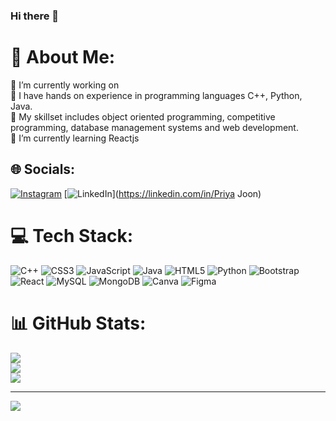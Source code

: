 ### Hi there 👋

# 💫 About Me:
🔭 I’m currently working on <br>👯  I have hands on experience in programming languages C++, Python, Java.<br>🤝 My skillset includes object oriented programming, competitive programming, database management systems and web development.<br>🌱 I’m currently learning Reactjs<br>


## 🌐 Socials:
[![Instagram](https://img.shields.io/badge/Instagram-%23E4405F.svg?logo=Instagram&logoColor=white)](https://instagram.com/priya_j_1903) [![LinkedIn](https://img.shields.io/badge/LinkedIn-%230077B5.svg?logo=linkedin&logoColor=white)](https://linkedin.com/in/Priya Joon) 

# 💻 Tech Stack:
![C++](https://img.shields.io/badge/c++-%2300599C.svg?style=for-the-badge&logo=c%2B%2B&logoColor=white) ![CSS3](https://img.shields.io/badge/css3-%231572B6.svg?style=for-the-badge&logo=css3&logoColor=white) ![JavaScript](https://img.shields.io/badge/javascript-%23323330.svg?style=for-the-badge&logo=javascript&logoColor=%23F7DF1E) ![Java](https://img.shields.io/badge/java-%23ED8B00.svg?style=for-the-badge&logo=openjdk&logoColor=white) ![HTML5](https://img.shields.io/badge/html5-%23E34F26.svg?style=for-the-badge&logo=html5&logoColor=white) ![Python](https://img.shields.io/badge/python-3670A0?style=for-the-badge&logo=python&logoColor=ffdd54) ![Bootstrap](https://img.shields.io/badge/bootstrap-%238511FA.svg?style=for-the-badge&logo=bootstrap&logoColor=white) ![React](https://img.shields.io/badge/react-%2320232a.svg?style=for-the-badge&logo=react&logoColor=%2361DAFB) ![MySQL](https://img.shields.io/badge/mysql-%2300000f.svg?style=for-the-badge&logo=mysql&logoColor=white) ![MongoDB](https://img.shields.io/badge/MongoDB-%234ea94b.svg?style=for-the-badge&logo=mongodb&logoColor=white) ![Canva](https://img.shields.io/badge/Canva-%2300C4CC.svg?style=for-the-badge&logo=Canva&logoColor=white) ![Figma](https://img.shields.io/badge/figma-%23F24E1E.svg?style=for-the-badge&logo=figma&logoColor=white)
# 📊 GitHub Stats:
![](https://github-readme-stats.vercel.app/api?username=priya21181&theme=dark&hide_border=false&include_all_commits=false&count_private=false)<br/>
![](https://github-readme-streak-stats.herokuapp.com/?user=priya21181&theme=dark&hide_border=false)<br/>
![](https://github-readme-stats.vercel.app/api/top-langs/?username=priya21181&theme=dark&hide_border=false&include_all_commits=false&count_private=false&layout=compact)

---
[![](https://visitcount.itsvg.in/api?id=priya21181&icon=0&color=0)](https://visitcount.itsvg.in)

<!-- Proudly created with GPRM ( https://gprm.itsvg.in ) -->

